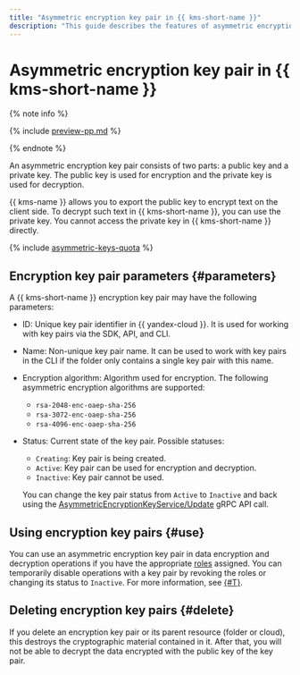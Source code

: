 ```yaml
---
title: "Asymmetric encryption key pair in {{ kms-short-name }}"
description: "This guide describes the features of asymmetric encryption key pairs in {{ kms-short-name }}."
---
```


# Asymmetric encryption key pair in {{ kms-short-name }}

{% note info %}

{% include [preview-pp.md](../../_includes/preview-pp.md) %}

{% endnote %}

An asymmetric encryption key pair consists of two parts: a public key and a private key. The public key is used for encryption and the private key is used for decryption.

{{ kms-name }} allows you to export the public key to encrypt text on the client side. To decrypt such text in {{ kms-short-name }}, you can use the private key. You cannot access the private key in {{ kms-short-name }} directly.

{% include [asymmetric-keys-quota](../../_includes/kms/asymmetric-keys-quota.md) %}

## Encryption key pair parameters {#parameters}

A {{ kms-short-name }} encryption key pair may have the following parameters:
* ID: Unique key pair identifier in {{ yandex-cloud }}. It is used for working with key pairs via the SDK, API, and CLI.
* Name: Non-unique key pair name. It can be used to work with key pairs in the CLI if the folder only contains a single key pair with this name.
* Encryption algorithm: Algorithm used for encryption. The following asymmetric encryption algorithms are supported:
   * `rsa-2048-enc-oaep-sha-256`
   * `rsa-3072-enc-oaep-sha-256`
   * `rsa-4096-enc-oaep-sha-256`

* Status: Current state of the key pair. Possible statuses:
   * `Creating`: Key pair is being created.
   * `Active`: Key pair can be used for encryption and decryption.
   * `Inactive`: Key pair cannot be used.

   You can change the key pair status from `Active` to `Inactive` and back using the [AsymmetricEncryptionKeyService/Update](../api-ref/grpc/asymmetric_encryption_key_service.md#Update) gRPC API call.

## Using encryption key pairs {#use}

You can use an asymmetric encryption key pair in data encryption and decryption operations if you have the appropriate [roles](../security/index.md#roles-list) assigned. You can temporarily disable operations with a key pair by revoking the roles or changing its status to `Inactive`. For more information, see [{#T}](../security/index.md).

## Deleting encryption key pairs {#delete}

If you delete an encryption key pair or its parent resource (folder or cloud), this destroys the cryptographic material contained in it. After that, you will not be able to decrypt the data encrypted with the public key of the key pair.